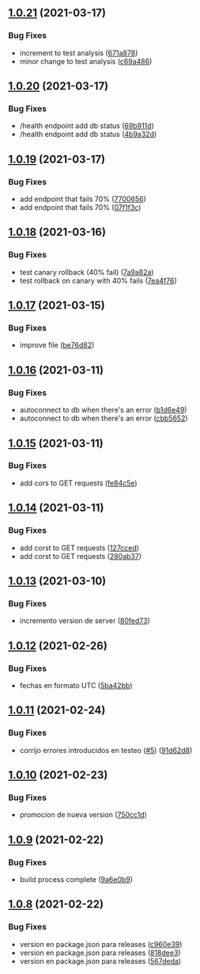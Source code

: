 ## [1.0.21](https://github.com/orlandobrea/dashboard-migracion-sips-be/compare/v1.0.20...v1.0.21) (2021-03-17)


### Bug Fixes

* increment to test analysis ([671a878](https://github.com/orlandobrea/dashboard-migracion-sips-be/commit/671a8789773c3361d87ffda36e5c2cc7553747fa))
* minor change to test analysis ([c69a486](https://github.com/orlandobrea/dashboard-migracion-sips-be/commit/c69a486270eec626b709a2f46b0d8a02bc8f706d))

## [1.0.20](https://github.com/orlandobrea/dashboard-migracion-sips-be/compare/v1.0.19...v1.0.20) (2021-03-17)


### Bug Fixes

* /health endpoint add db status ([69b911d](https://github.com/orlandobrea/dashboard-migracion-sips-be/commit/69b911da29f87f1499219c01624761d4ef574a42))
* /health endpoint add db status ([4b9a32d](https://github.com/orlandobrea/dashboard-migracion-sips-be/commit/4b9a32d87085fa33dce019649c59cf230dc96156))

## [1.0.19](https://github.com/orlandobrea/dashboard-migracion-sips-be/compare/v1.0.18...v1.0.19) (2021-03-17)


### Bug Fixes

* add endpoint that fails 70% ([7700656](https://github.com/orlandobrea/dashboard-migracion-sips-be/commit/7700656c3b277317a8938eaa28b97b03fd99b319))
* add endpoint that fails 70% ([07f1f3c](https://github.com/orlandobrea/dashboard-migracion-sips-be/commit/07f1f3c703354dd0952f2f022438692fab6c555e))

## [1.0.18](https://github.com/orlandobrea/dashboard-migracion-sips-be/compare/v1.0.17...v1.0.18) (2021-03-16)


### Bug Fixes

* test canary rollback (40% fail) ([7a9a82a](https://github.com/orlandobrea/dashboard-migracion-sips-be/commit/7a9a82a402b5a830001e0817e9836c2592a79a60))
* test rollback on canary with 40% fails ([7ea4f76](https://github.com/orlandobrea/dashboard-migracion-sips-be/commit/7ea4f76204ae5c0debd21ce7c9f546265894f5f8))

## [1.0.17](https://github.com/orlandobrea/dashboard-migracion-sips-be/compare/v1.0.16...v1.0.17) (2021-03-15)


### Bug Fixes

* improve file ([be76d82](https://github.com/orlandobrea/dashboard-migracion-sips-be/commit/be76d825e0b18b438115ad9c1145ae79811fa91b))

## [1.0.16](https://github.com/orlandobrea/dashboard-migracion-sips-be/compare/v1.0.15...v1.0.16) (2021-03-11)


### Bug Fixes

* autoconnect to db when there's an error ([b1d6e49](https://github.com/orlandobrea/dashboard-migracion-sips-be/commit/b1d6e49aa203acf261532cd9ec184abd3e0f5472))
* autoconnect to db when there's an error ([cbb5652](https://github.com/orlandobrea/dashboard-migracion-sips-be/commit/cbb56522790d5a23122fe5c9856e98c45d7d5838))

## [1.0.15](https://github.com/orlandobrea/dashboard-migracion-sips-be/compare/v1.0.14...v1.0.15) (2021-03-11)


### Bug Fixes

* add cors to GET requests ([fe84c5e](https://github.com/orlandobrea/dashboard-migracion-sips-be/commit/fe84c5e9e33658032b94ffd7e83e32bc5db2fe11))

## [1.0.14](https://github.com/orlandobrea/dashboard-migracion-sips-be/compare/v1.0.13...v1.0.14) (2021-03-11)


### Bug Fixes

* add corst to GET requests ([127cced](https://github.com/orlandobrea/dashboard-migracion-sips-be/commit/127cced6fc1dd538b022a927c50d7ca9edaa29f3))
* add corst to GET requests ([280ab37](https://github.com/orlandobrea/dashboard-migracion-sips-be/commit/280ab378a2f1b94587cad79b175465761d32f0d2))

## [1.0.13](https://github.com/orlandobrea/dashboard-migracion-sips-be/compare/v1.0.12...v1.0.13) (2021-03-10)


### Bug Fixes

* incremento version de server ([80fed73](https://github.com/orlandobrea/dashboard-migracion-sips-be/commit/80fed739cfb243d28dfe3b045c68f69bc8d75b1d))

## [1.0.12](https://github.com/orlandobrea/dashboard-migracion-sips-be/compare/v1.0.11...v1.0.12) (2021-02-26)


### Bug Fixes

* fechas en formato UTC ([5ba42bb](https://github.com/orlandobrea/dashboard-migracion-sips-be/commit/5ba42bb7adc5e0da55080731331268eb71ab5c7e))

## [1.0.11](https://github.com/orlandobrea/dashboard-migracion-sips-be/compare/v1.0.10...v1.0.11) (2021-02-24)


### Bug Fixes

* corrijo errores introducidos en testeo ([#5](https://github.com/orlandobrea/dashboard-migracion-sips-be/issues/5)) ([91d62d8](https://github.com/orlandobrea/dashboard-migracion-sips-be/commit/91d62d8f97525991f2332632c5b306aff4a3abb7))

## [1.0.10](https://github.com/orlandobrea/dashboard-migracion-sips-be/compare/v1.0.9...v1.0.10) (2021-02-23)


### Bug Fixes

* promocion de nueva version ([750cc1d](https://github.com/orlandobrea/dashboard-migracion-sips-be/commit/750cc1dcdb26022625b4ee9307e7fad36ea95fd6))

## [1.0.9](https://github.com/orlandobrea/dashboard-migracion-sips-be/compare/v1.0.8...v1.0.9) (2021-02-22)


### Bug Fixes

* build process complete ([9a6e0b9](https://github.com/orlandobrea/dashboard-migracion-sips-be/commit/9a6e0b9c45302d2cd91dd3eb7c45497eb3d6ad78))

## [1.0.8](https://github.com/orlandobrea/dashboard-migracion-sips-be/compare/v1.0.7...v1.0.8) (2021-02-22)


### Bug Fixes

* version en package.json para releases ([c960e39](https://github.com/orlandobrea/dashboard-migracion-sips-be/commit/c960e395f963d32f3806c3ecb77a21e17943542b))
* version en package.json para releases ([818dee3](https://github.com/orlandobrea/dashboard-migracion-sips-be/commit/818dee391179ae2af3be2e1821ef0fd71a9692ef))
* version en package.json para releases ([567deda](https://github.com/orlandobrea/dashboard-migracion-sips-be/commit/567deda967de964a604a5055bbdd739219a366d9))
